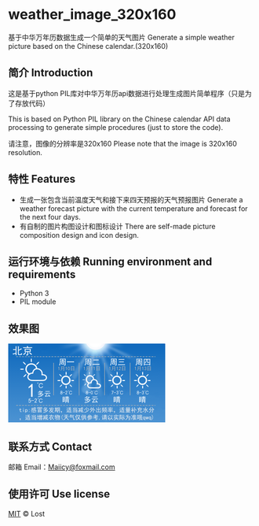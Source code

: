 # weather_image_320x160

基于中华万年历数据生成一个简单的天气图片 Generate a simple weather picture based on the Chinese calendar.(320x160)

## 简介 Introduction

这是基于python PIL库对中华万年历api数据进行处理生成图片简单程序（只是为了存放代码）

This is based on Python PIL library on the Chinese calendar API data processing to generate simple procedures (just to store the code).

请注意，图像的分辨率是320x160 Please note that the image is 320x160 resolution.

## 特性 Features

- 生成一张包含当前温度天气和接下来四天预报的天气预报图片 Generate a weather forecast picture with the current temperature and forecast for the next four days.
- 有自制的图片构图设计和图标设计 There are self-made picture composition design and icon design.


## 运行环境与依赖 Running environment and requirements

- Python 3
- PIL module

## 效果图

<img src="test\result.png" alt="result"  />

## 联系方式 Contact

邮箱 Email：Maiicy@foxmail.com

## 使用许可 Use license

[MIT](LICENSE) © Lost